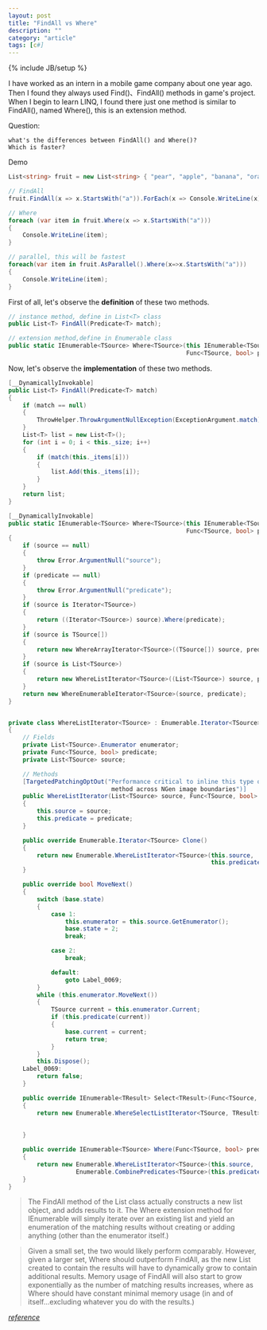 ```yaml
---
layout: post
title: "FindAll vs Where"
description: ""
category: "article"
tags: [c#]
---
```

{% include JB/setup %}

I have worked as an intern in a mobile game company about one year ago. Then I found they always used Find()、FindAll() methods in game's project. When I begin to learn LINQ, I found there just one method is similar to FindAll(), named Where(), this is an extension method. 

Question:

    what's the differences between FindAll() and Where()?
    Which is faster?

Demo

``` c#
List<string> fruit = new List<string> { "pear", "apple", "banana", "orange" };

// FindAll
fruit.FindAll(x => x.StartsWith("a")).ForEach(x => Console.WriteLine(x));

// Where
foreach (var item in fruit.Where(x => x.StartsWith("a")))
{
    Console.WriteLine(item);
}

// parallel, this will be fastest
foreach(var item in fruit.AsParallel().Where(x=>x.StartsWith("a")))
{
    Console.WriteLine(item);
}
```

First of all, let's observe the **definition** of these two methods.

``` c#
// instance method, define in List<T> class
public List<T> FindAll(Predicate<T> match);
```

``` c#
// extension method,define in Enumerable class
public static IEnumerable<TSource> Where<TSource>(this IEnumerable<TSource> source,
                                                  Func<TSource, bool> predicate);
```

Now, let's observe the **implementation** of these two methods.

``` c#
[__DynamicallyInvokable]
public List<T> FindAll(Predicate<T> match)
{
    if (match == null)
    {
        ThrowHelper.ThrowArgumentNullException(ExceptionArgument.match);
    }
    List<T> list = new List<T>();
    for (int i = 0; i < this._size; i++)
    {
        if (match(this._items[i]))
        {
            list.Add(this._items[i]);
        }
    }
    return list;
}
```

``` c#
[__DynamicallyInvokable]
public static IEnumerable<TSource> Where<TSource>(this IEnumerable<TSource> source,
                                                  Func<TSource, bool> predicate)
{
    if (source == null)
    {
        throw Error.ArgumentNull("source");
    }
    if (predicate == null)
    {
        throw Error.ArgumentNull("predicate");
    }
    if (source is Iterator<TSource>)
    {
        return ((Iterator<TSource>) source).Where(predicate);
    }
    if (source is TSource[])
    {
        return new WhereArrayIterator<TSource>((TSource[]) source, predicate);
    }
    if (source is List<TSource>)
    {
        return new WhereListIterator<TSource>((List<TSource>) source, predicate);
    }
    return new WhereEnumerableIterator<TSource>(source, predicate);
}


private class WhereListIterator<TSource> : Enumerable.Iterator<TSource>
{
    // Fields
    private List<TSource>.Enumerator enumerator;
    private Func<TSource, bool> predicate;
    private List<TSource> source;

    // Methods
    [TargetedPatchingOptOut("Performance critical to inline this type of
                             method across NGen image boundaries")]
    public WhereListIterator(List<TSource> source, Func<TSource, bool> predicate)
    {
        this.source = source;
        this.predicate = predicate;
    }

    public override Enumerable.Iterator<TSource> Clone()
    {
        return new Enumerable.WhereListIterator<TSource>(this.source,
                                                         this.predicate);
    }

    public override bool MoveNext()
    {
        switch (base.state)
        {
            case 1:
                this.enumerator = this.source.GetEnumerator();
                base.state = 2;
                break;

            case 2:
                break;

            default:
                goto Label_0069;
        }
        while (this.enumerator.MoveNext())
        {
            TSource current = this.enumerator.Current;
            if (this.predicate(current))
            {
                base.current = current;
                return true;
            }
        }
        this.Dispose();
    Label_0069:
        return false;
    }

    public override IEnumerable<TResult> Select<TResult>(Func<TSource, TResult> selector)
    {
        return new Enumerable.WhereSelectListIterator<TSource, TResult>(this.source,
                                                                        this.predicate,
                                                                        selector);
    }

    public override IEnumerable<TSource> Where(Func<TSource, bool> predicate)
    {
        return new Enumerable.WhereListIterator<TSource>(this.source,
                   Enumerable.CombinePredicates<TSource>(this.predicate, predicate));
    }
}
```

> The FindAll method of the List<T> class actually constructs a new list object, and adds results to it. The Where extension method for IEnumerable<T> will simply iterate over an existing list and yield an enumeration of the matching results without creating or adding anything (other than the enumerator itself.)

> Given a small set, the two would likely perform comparably. However, given a larger set, Where should outperform FindAll, as the new List created to contain the results will have to dynamically grow to contain additional results. Memory usage of FindAll will also start to grow exponentially as the number of matching results increases, where as Where should have constant minimal memory usage (in and of itself...excluding whatever you do with the results.) 

[*reference*](http://stackoverflow.com/questions/2260220/c-sharp-findall-vs-where-speed)
